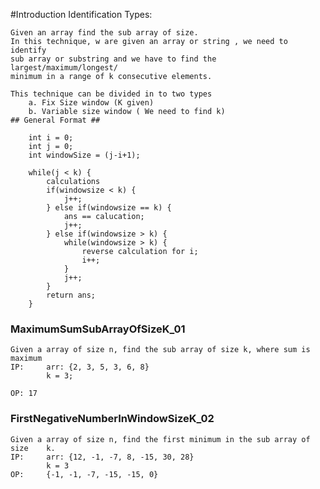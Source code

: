 #Introduction Identification Types:

	Given an array find the sub array of size.
	In this technique, w are given an array or string , we need to identify 
	sub array or substring and we have to find the largest/maximum/longest/
	minimum in a range of k consecutive elements.
	
	This technique can be divided in to two types 
		a. Fix Size window (K given)
		b. Variable size window ( We need to find k)
	## General Format ##
		
		int i = 0;
		int j = 0;
		int windowSize = (j-i+1);
		
		while(j < k) {
			calculations
			if(windowsize < k) {
				j++;
			} else if(windowsize == k) {
				ans == calucation;
				j++;
			} else if(windowsize > k) {
				while(windowsize > k) {
					reverse calculation for i;
					i++;
				}
				j++;
			}
			return ans;
		}
		
### MaximumSumSubArrayOfSizeK_01
	Given a array of size n, find the sub array of size k, where sum is 	maximum
	IP: 	arr: {2, 3, 5, 3, 6, 8}
			k = 3;
	
	OP: 17
	
### FirstNegativeNumberInWindowSizeK_02
	Given a array of size n, find the first minimum in the sub array of size 	k.
	IP: 	arr: {12, -1, -7, 8, -15, 30, 28}
			k = 3
	OP:		{-1, -1, -7, -15, -15, 0}		
	
	
	
